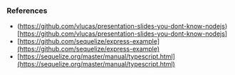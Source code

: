 ### References
* (https://github.com/vlucas/presentation-slides-you-dont-know-nodejs)[https://github.com/vlucas/presentation-slides-you-dont-know-nodejs]
* [https://github.com/sequelize/express-example](https://github.com/sequelize/express-example)
* [https://sequelize.org/master/manual/typescript.html](https://sequelize.org/master/manual/typescript.html)